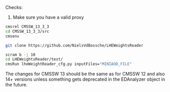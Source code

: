 Checks:
1. Make sure you have a valid proxy

```bash
cmsrel CMSSW_13_3_3
cd CMSSW_13_3_3/src
cmsenv

git clone https://github.com/NielsVdBossche/LHEWeightsReader

scram b -j 10
cd LHEWeightsReader/test/
cmsRun lheWeightReader_cfg.py inputFiles="MINIAOD_FILE"
```

The changes for CMSSW 13 should be the same as for CMSSW 12 and also 14+ versions unless something gets deprecated in the EDAnalyzer object in the future.
